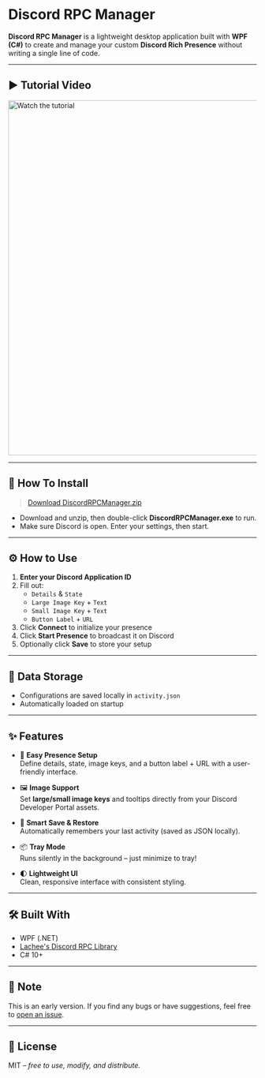 # Discord RPC Manager

**Discord RPC Manager** is a lightweight desktop application built with **WPF (C#)** to create and manage your custom **Discord Rich Presence** without writing a single line of code.

---

## ▶️ Tutorial Video

<a href="https://youtu.be/PuhfLDkrqNI">
  <img src="https://img.youtube.com/vi/PuhfLDkrqNI/maxresdefault.jpg"
       alt="Watch the tutorial"
       width="720" />
</a>

---

## 🚀 How To Install

> [Download DiscordRPCManager.zip](https://github.com/emiryuksel/DiscordRPCManager/releases/download/v1.0.0/DiscordRPCManager-v1.0.0.zip)  

- Download and unzip, then double-click **DiscordRPCManager.exe** to run.  
- Make sure Discord is open. Enter your settings, then start.

---

## ⚙️ How to Use

1. **Enter your Discord Application ID**
2. Fill out:
   - `Details` & `State`
   - `Large Image Key` + `Text`
   - `Small Image Key` + `Text`
   - `Button Label` + `URL`
3. Click **Connect** to initialize your presence
4. Click **Start Presence** to broadcast it on Discord
5. Optionally click **Save** to store your setup

---

## 💾 Data Storage

- Configurations are saved locally in `activity.json`
- Automatically loaded on startup

---

## ✨ Features

- 🎯 **Easy Presence Setup**  
  Define details, state, image keys, and a button label + URL with a user-friendly interface.

- 🖼️ **Image Support**  
  Set **large/small image keys** and tooltips directly from your Discord Developer Portal assets.

- 🧠 **Smart Save & Restore**  
  Automatically remembers your last activity (saved as JSON locally).

- 📦 **Tray Mode**  
  Runs silently in the background – just minimize to tray!

- 🌓 **Lightweight UI**  
  Clean, responsive interface with consistent styling.

---

## 🛠️ Built With

- WPF (.NET)
- [Lachee's Discord RPC Library](https://github.com/Lachee/discord-rpc-csharp)
- C# 10+

---

## 📌 Note

This is an early version. If you find any bugs or have suggestions, feel free to [open an issue](https://github.com/emiryuksel/DiscordRPCManager/issues).

---

## 📜 License

MIT – _free to use, modify, and distribute._
